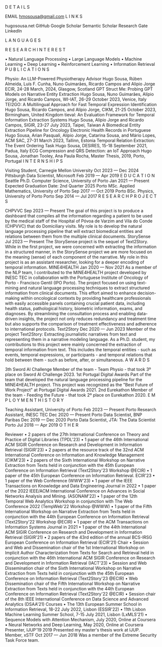 D E T A I L S
 
EMAIL hmosousa@gmail.com
L I N K S
 
hugosousa.net GitHub
Google Scholar
Semantic Scholar
Research Gate
LinkedIn
 
L A N G U A G E S
 
 
R E S E A R C H I N T E R E S T
 
•	Natural Language Processing
•	Large Language Models
•	Machine Learning
•	Deep Learning
•	Reinforcement Learning
•	Information Retrieval
P U B L I C A T I O N S
 
Physio: An LLM-Powered Physiotherapy Advisor
Hugo Sousa, Rúben Almeida, Luís F. Cunha, Nuno Guimarães, Ricardo Campos and 
Alipio Jorge ECIR, 24-28 March, 2024, Glasgow, Scotland
GPT Struct Me: Probing GPT Models on Narrative 
Entity Extraction
Hugo Sousa, Nuno Guimarães, Alípio Jorge, and Ricardo Campos, WI-IAT, 26-29 October 2023, Venice, Italy
TEI2GO: A Multilingual Approach for Fast Temporal 
Expression Identification
Hugo Sousa, Ricardo Campos, and Alípio Jorge, CIKM, 21-25 October 2023, 
Birmingham, United Kingdom
tieval: An Evaluation Framework for Temporal Information Extraction Systems
Hugo Sousa, Alípio Jorge and Ricardo Campos, SIGIR, 23-27 July 2023, Taipei, Taiwan
A Biomedical Entity Extraction Pipeline for Oncology 
Electronic Health Records in Portuguese
Hugo Sousa, Arian Pasquali, Alípio Jorge, Catarina Sousa, and Mário Lopes, ACM SAC, 27-31 March 2023, Tallinn, Estonia
Temporal Relation Extraction: The Event Ordering Task
Hugo Sousa, DESIRES, 15-18 September 2021, Padua, Italy
ECG Compression and QRS Detection: an IoT 
Approach
Hugo Sousa, Jonathan Tooley, Ana Paula Rocha, Master Thesis, 2019, Porto, Portugal
I N T E R N S H I P S
 
Visiting Student, Carnegie Mellon University
Oct 2023 — Dec 2024	Pittsburgh
Data Scientist, Microsoft Feb 2019 — Apr 2019
E D U C A T I O N
 	Seattle
Ph.D. Computer Science, University of Porto
Jan 2021 — Present
Expected Graduation Date: 2nd Quarter 2025	Porto
MSc. Applied Mathematics, University of Porto
Sep 2017 — Oct 2019	Porto
BSc. Physics, University of Porto	Porto
Sep 2014 — Jul 2017
R E S E A R C H P R O J E C T S
 
CHPVVC
Sep 2023 — Present
The goal of this project is to produce a dashboard that compiles all the information regarding a patient to be used by the medical staff of the Hospital of Póvoa de Varzim and Vila do Conde (CHPVVC) that do Domiciliary visits. My role is to develop the natural language processing pipeline that will extract biomedical entities and relations between them from the multiple clinical documents. 
StorySense
Jul 2023 — Present
The StorySense project is the sequel of Text2Story. While in the first project, we were concerned with extracting the information in a structured manner, in the StorySense project we are more focused on the meaning (sense) of each component of the narrative. My role in this project is as an assistant researcher, looking for a deeper encoding of temporal information.
MINE4HEALTH
Jan 2020 — Nov 2021
As a member of the NLP team, I contributed to the MINE4HEALTH project developed by INESC TEC in collaboration with the Portuguese Institute of Oncology of Porto - Francisco Gentil (IPO Porto). The project focused on using text-mining and natural language processing techniques to extract structured information from clinical documents. This effort aimed to enhance decision-making within oncological contexts by providing healthcare professionals with easily accessible panels containing crucial patient data, including health status, pathological history, biometric information, exams, and diagnoses. By streamlining the consultation process and enabling data-driven insights, the project not only reduces redundancy and treatment time but also supports the comparison of treatment effectiveness and adherence to international protocols.
Text2Story
Dec 2020 — Jun 2023
Member of the project Text2Story: Extracting journalistic narratives from text and representing them in a narrative modeling language. As a Ph.D. student, my contributions to this project were mainly concerned the extraction of temporal information from text. This includes the temporal entities - such as events, temporal expressions, or participants - and temporal relations that hold between them - such as before, after, or simultaneous. 
A W A R D S
 
3th Sword AI Challenge
Member of the team - Team Physio - that took 3º place on Sword AI Challenge 2023.
1st Portugal Digital Awards
Part of the team that developed the natural language processing pipeline for the MINE4HEALTH project. This project was recognized as the "Best Future of Work Project" at Portugal Digital Awards 2021.
2nd Eurekathon 
Member of the team - Feeding the Future - that took 2º place on Eurekathon 2020.
E M P L O Y M E N T H I S T O R Y
 
Teaching Assistant, University of Porto
Feb 2023 — Present	Porto
Research Assistant, INESC TEC
Dec 2020 — Present	Porto
Data Scientist, BNP Paribas
Dec 2019 — Dec 2020	Porto
Data Scientist, JTA: The Data Scientist	Porto
Jul 2018 — Apr 2019
O T H E R
 
Reviewer
•	2 papers of the 27th International Conference on Theory and Practice of Digital Libraries (TPDL'23)
•	1 paper of the 46th International ACM SIGIR Conference on Research and Development in Information Retrieval (SIGIR'23)
•	2 papers at the resource track of the 32nd ACM International Conference on Information and Knowledge Management (CIKM'23)
•	2 papers of the Sixth International Workshop on Narrative Extraction from 
Texts held in conjunction with the 45th European Conference on Information Retrieval (Text2Story'23 Workshop @ECIR)
•	1 paper of the 45th European Conference on Information Retrieval. ECIR'23
•	1 paper of the Web Conference (WWW'23)
•	1 paper of the IEEE Transactions on Knowledge and Data Engineering Journal in 2022
•	1 paper of the 2022 IEEE/ACM International Conference on Advances in Social Networks Analysis and Mining. (ASONAM'22)
•	1 paper of the 12th Temporal Web Analytics Workshop in conjunction with The Web Conference 2022 (TempWeb'22 Workshop @WWW)
•	1 paper of the Fifth International Workshop on Narrative Extraction from 
Texts held in conjunction with the 44th European Conference on Information Retrieval (Text2Story'22 Workshop @ECIR)
•	1 paper of the ACM Transactions on Information Systems Journal in 2021
•	1 paper of the  44th International ACM SIGIR Conference on Research and Development in Information Retrieval (SIGIR'21)
•	2 papers of the 43rd edition of the annual BCS-IRSG European Conference on Information Retrieval (ECIR'21)
Chair
•	Session and Web and Dissemination chair of the 1st International Workshop on Implicit Author Characterization from Texts for Search and Retrieval held in conjunction with the 46th International ACM SIGIR Conference on Research and Development in Information Retrieval (IACT'23)
•	Session and Web Dissemination chair of the Sixth International Workshop on 
Narrative Extraction from Texts held in conjunction with the 45th European 
Conference on Information Retrieval (Text2Story'23 @ECIR)
•	Web Dissemination chair of the Fifth International Workshop on Narrative Extraction from Texts held in conjunction with the 44th European Conference on Information Retrieval (Text2Story'22 @ECIR)
•	Session chair of the 8th IEEE International Conference on Data Science and Advanced Analytics (DSAA'21)
Courses
•	The 13th European Summer School in Information Retrieval, 18-22 July 2022, Lisbon (ESSIR'22)
•	11th Lisbon Machine Learning Summer School, 7-15 July 2021, Lisbon (LxMLS'21)
•	Sequence Models with Attention Mechanism, July 2020, Online at Coursera
•	Neural Networks and Deep Learning, May 2020, Online at Coursera
Presenter, IJUP'19
2019
Presented my master's thesis work at IJUP.
Member, xSTF
Oct 2017 — Jun 2018
Was a member of the Extreme Security Task Force team.
